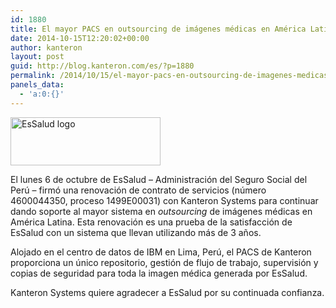 ```yaml
---
id: 1880
title: El mayor PACS en outsourcing de imágenes médicas en América Latina renueva contrato con Kanteron Systems
date: 2014-10-15T12:20:02+00:00
author: kanteron
layout: post
guid: http://blog.kanteron.com/es/?p=1880
permalink: /2014/10/15/el-mayor-pacs-en-outsourcing-de-imagenes-medicas-en-america-latina-renueva-contrato-con-kanteron-systems/
panels_data:
  - 'a:0:{}'
---
```

<img class="aligncenter" src="https://farm4.staticflickr.com/3927/15225386118_067eee80d1_m.jpg" alt="EsSalud logo" width="240" height="77" />

El lunes 6 de octubre de EsSalud &#8211; Administración del Seguro Social del Perú &#8211; firmó una renovación de contrato de servicios (número 4600044350, proceso 1499E00031) con Kanteron Systems para continuar dando soporte al mayor sistema en _outsourcing_ de imágenes médicas en América Latina. Esta renovación es una prueba de la satisfacción de EsSalud con un sistema que llevan utilizando más de 3 años.

Alojado en el centro de datos de IBM en Lima, Perú, el PACS de Kanteron proporciona un único repositorio, gestión de flujo de trabajo, supervisión y copias de seguridad para toda la imagen médica generada por EsSalud.

Kanteron Systems quiere agradecer a EsSalud por su continuada confianza.